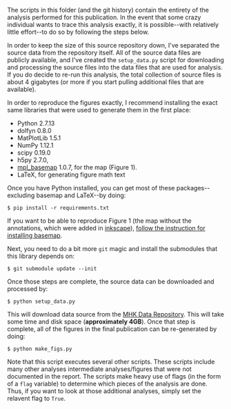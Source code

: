 The scripts in this folder (and the git history) contain the entirety of the analysis performed for this publication. In the event that some crazy individual wants to trace this analysis exactly, it is possible--with relatively little effort--to do so by following the steps below.

In order to keep the size of this source repository down, I've separated the source data from the repository itself. All of the source data files are publicly available, and I've created the `setup_data.py` script for downloading and processing the source files into the data files that are used for analysis.  If you do decide to re-run this analysis, the total collection of source files is about 4 gigabytes (or more if you start pulling additional files that are available).

In order to reproduce the figures exactly, I recommend installing the exact same libraries that were used to generate them in the first place:

- Python 2.7.13
- dolfyn 0.8.0
- MatPlotLib 1.5.1
- NumPy 1.12.1
- scipy 0.19.0
- h5py 2.7.0, 
- [mpl_basemap](http://matplotlib.org/basemap/) 1.0.7, for the map (Figure 1).
- LaTeX, for generating figure math text

Once you have Python installed, you can get most of these packages--excluding basemap and LaTeX--by doing:

    $ pip install -r requirements.txt

If you want to be able to reproduce Figure 1 (the map without the annotations, which were added in [inkscape](http://inkscape.org)), [follow the instruction for installing basemap](http://matplotlib.org/basemap/users/installing.html).

Next, you need to do a bit more `git` magic and install the submodules that this library depends on:

    $ git submodule update --init

Once those steps are complete, the source data can be downloaded and processed by:

    $ python setup_data.py
    
This will download data source from the [MHK Data Repository](mhkdr.openei.org). This will take some time and disk space (**approximately 4GB**). Once that step is complete, all of the figures in the final publication can be re-generated by doing:

    $ python make_figs.py
    
Note that this script executes several other scripts. These scripts include many other analyses intermediate analyses/figures that were not documented in the report. The scripts make heavy use of flags (in the form of a `flag` variable) to determine which pieces of the analysis are done. Thus, if you want to look at those additional analyses, simply set the relavent flag to `True`.
